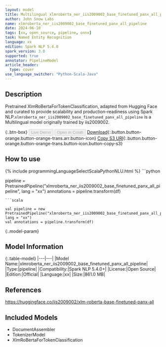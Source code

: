 ```yaml
---
layout: model
title: Multilingual xlmroberta_ner_iis2009002_base_finetuned_panx_all_pipeline pipeline XlmRoBertaForTokenClassification from iis2009002
author: John Snow Labs
name: xlmroberta_ner_iis2009002_base_finetuned_panx_all_pipeline
date: 2024-06-10
tags: [xx, open_source, pipeline, onnx]
task: Named Entity Recognition
language: xx
edition: Spark NLP 5.4.0
spark_version: 3.0
supported: true
annotator: PipelineModel
article_header:
  type: cover
use_language_switcher: "Python-Scala-Java"
---
```


## Description

Pretrained XlmRoBertaForTokenClassification, adapted from Hugging Face and curated to provide scalability and production-readiness using Spark NLP.`xlmroberta_ner_iis2009002_base_finetuned_panx_all_pipeline` is a Multilingual model originally trained by iis2009002.

{:.btn-box}
<button class="button button-orange" disabled>Live Demo</button>
<button class="button button-orange" disabled>Open in Colab</button>
[Download](https://s3.amazonaws.com/auxdata.johnsnowlabs.com/public/models/xlmroberta_ner_iis2009002_base_finetuned_panx_all_pipeline_xx_5.4.0_3.0_1718028448740.zip){:.button.button-orange.button-orange-trans.arr.button-icon}
[Copy S3 URI](s3://auxdata.johnsnowlabs.com/public/models/xlmroberta_ner_iis2009002_base_finetuned_panx_all_pipeline_xx_5.4.0_3.0_1718028448740.zip){:.button.button-orange.button-orange-trans.button-icon.button-copy-s3}

## How to use



<div class="tabs-box" markdown="1">
{% include programmingLanguageSelectScalaPythonNLU.html %}
```python

pipeline = PretrainedPipeline("xlmroberta_ner_iis2009002_base_finetuned_panx_all_pipeline", lang = "xx")
annotations =  pipeline.transform(df)   

```
```scala

val pipeline = new PretrainedPipeline("xlmroberta_ner_iis2009002_base_finetuned_panx_all_pipeline", lang = "xx")
val annotations = pipeline.transform(df)

```
</div>

{:.model-param}
## Model Information

{:.table-model}
|---|---|
|Model Name:|xlmroberta_ner_iis2009002_base_finetuned_panx_all_pipeline|
|Type:|pipeline|
|Compatibility:|Spark NLP 5.4.0+|
|License:|Open Source|
|Edition:|Official|
|Language:|xx|
|Size:|861.0 MB|

## References

https://huggingface.co/iis2009002/xlm-roberta-base-finetuned-panx-all

## Included Models

- DocumentAssembler
- TokenizerModel
- XlmRoBertaForTokenClassification